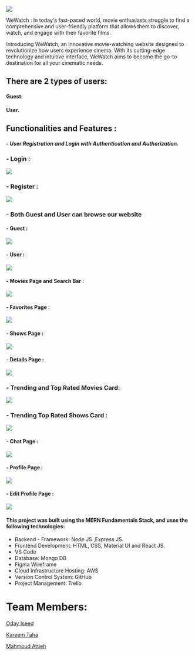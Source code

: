 

![](https://i.imgur.com/k3MDqzK.png)


WeWatch : In today's fast-paced world, movie enthusiasts struggle to find a comprehensive and user-friendly platform that allows them to discover, watch, and engage with their favorite films.

Introducing WeWatch, an innovative movie-watching website designed to revolutionize how users experience cinema. With its cutting-edge technology and intuitive interface, WeWatch aims to become the go-to destination for all your cinematic needs.



## There are 2 types of users: 

#### Guest.
#### User. 

## Functionalities and Features :

##### - User Registration and Login with Authentication and Authorization.

### - Login :

![](https://i.imgur.com/lghL3cJ.png)

### - Register :

![](https://i.imgur.com/q5Cqgf5.png)

### - Both Guest and User can browse our website 

#### - Guest : 

![](https://i.imgur.com/qqiGOy9.png)


#### - User : 

![](https://i.imgur.com/DFQPQM4.png)


#### - Movies Page and Search Bar :

![](https://i.imgur.com/mMpj1W5.png)


#### - Favorites Page :

![](https://i.imgur.com/mMpj1W5.png)


#### - Shows Page : 

![](https://i.imgur.com/joudleO.png)

#### - Details Page : 

![](https://i.imgur.com/joIHqZl.png)


### - Trending and Top Rated Movies Card:

![](https://i.imgur.com/bSmOPOq.png)

### - Trending Top Rated Shows Card :

![](https://i.imgur.com/GZKGfaT.png)


#### - Chat Page : 

![](https://i.imgur.com/CPX3cSN.png)


#### -  Profile Page : 

![](https://i.imgur.com/eEgHnhU.png)

#### - Edit Profile Page : 

![](https://i.imgur.com/SlCYPfD.png)



#### This project was built using the MERN Fundamentals Stack, and uses the following technologies:
- Backend - Framework: Node JS ,Express JS. 
- Frontend Development: HTML, CSS, Material UI and React JS.
- VS Code
- Database: Mongo DB
- Figma Wireframe
- Cloud Infrastructure Hosting: AWS
- Version Control System: GitHub
- Project Management: Trello

# Team Members: 

[Oday Iseed](https://www.linkedin.com/in/p1gt/)

[Kareem Taha](https://www.linkedin.com/in/kareem-taha-892b26273/)

[Mahmoud Attieh](https://www.linkedin.com/in/mahmoud-attieh-035aa6192//)



